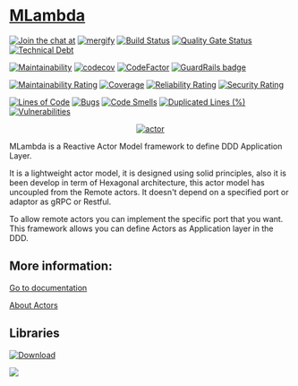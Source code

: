 # [MLambda](https://www.mlambda.net)

[![Join the chat at](https://badges.gitter.im/M-Lambda/Actor.svg)](https://gitter.im/M-Lambda/Actor?utm_source=badge&utm_medium=badge&utm_campaign=pr-badge)
[![mergify](https://img.shields.io/endpoint.svg?url=https://gh.mergify.io/badges/RoyGI/MLambda&amp;style=flat)](https://mergify.io)
[![Build Status](https://travis-ci.com/RoyGI/MLambda.svg?branch=master)](https://travis-ci.com/RoyGI/MLambda)
[![Quality Gate Status](https://sonarcloud.io/api/project_badges/measure?project=RoyGI_MLambda&metric=alert_status)](https://sonarcloud.io/dashboard?id=RoyGI_MLambda)
[![Technical Debt](https://sonarcloud.io/api/project_badges/measure?project=RoyGI_MLambda&metric=sqale_index)](https://sonarcloud.io/dashboard?id=RoyGI_MLambda)

[![Maintainability](https://api.codeclimate.com/v1/badges/737d19a0ea28334bf24f/maintainability)](https://codeclimate.com/github/RoyGI/MLambda/maintainability)
[![codecov](https://codecov.io/gh/RoyGI/MLambda/branch/master/graph/badge.svg)](https://codecov.io/gh/RoyGI/MLambda)
[![CodeFactor](https://www.codefactor.io/repository/github/roygi/mlambda/badge)](https://www.codefactor.io/repository/github/roygi/mlambda)
[![GuardRails badge](https://badges.guardrails.io/RoyGI/MLambda.svg?token=92ebac5e2201973fdb72dab039abe5da63bc8427d4dda67f0b33e71a15c6f06f&provider=github)](https://dashboard.guardrails.io/default/gh/RoyGI/MLambda)

[![Maintainability Rating](https://sonarcloud.io/api/project_badges/measure?project=RoyGI_MLambda&metric=sqale_rating)](https://sonarcloud.io/dashboard?id=RoyGI_MLambda)
[![Coverage](https://sonarcloud.io/api/project_badges/measure?project=RoyGI_MLambda&metric=coverage)](https://sonarcloud.io/dashboard?id=RoyGI_MLambda)
[![Reliability Rating](https://sonarcloud.io/api/project_badges/measure?project=RoyGI_MLambda&metric=reliability_rating)](https://sonarcloud.io/dashboard?id=RoyGI_MLambda)
[![Security Rating](https://sonarcloud.io/api/project_badges/measure?project=RoyGI_MLambda&metric=security_rating)](https://sonarcloud.io/dashboard?id=RoyGI_MLambda)

[![Lines of Code](https://sonarcloud.io/api/project_badges/measure?project=RoyGI_MLambda&metric=ncloc)](https://sonarcloud.io/dashboard?id=RoyGI_MLambda)
[![Bugs](https://sonarcloud.io/api/project_badges/measure?project=RoyGI_MLambda&metric=bugs)](https://sonarcloud.io/dashboard?id=RoyGI_MLambda)
[![Code Smells](https://sonarcloud.io/api/project_badges/measure?project=RoyGI_MLambda&metric=code_smells)](https://sonarcloud.io/dashboard?id=RoyGI_MLambda)
[![Duplicated Lines (%)](https://sonarcloud.io/api/project_badges/measure?project=RoyGI_MLambda&metric=duplicated_lines_density)](https://sonarcloud.io/dashboard?id=RoyGI_MLambda)
[![Vulnerabilities](https://sonarcloud.io/api/project_badges/measure?project=RoyGI_MLambda&metric=vulnerabilities)](https://sonarcloud.io/dashboard?id=RoyGI_MLambda)

<p align="center">
    <a href="https://actors.mlambda.net">
      <img src="https://actors.mlambda.net/site/assets/mactor.png" alt="actor">
    </a>
</p>

MLambda is a Reactive Actor Model framework to define DDD Application Layer.
 
It is a lightweight actor model, it is designed using solid principles, also it is been develop in term of Hexagonal  architecture, this actor model has uncoupled from the Remote actors. It doesn't depend on a specified port or adaptor as gRPC or Restful. 
 
 To allow remote actors you can implement the specific port that you want. This framework allows you
can define Actors as Application layer in the DDD.
 
 
 ## More information:
 
[Go to documentation](https://actors.mlambda.net)

[About Actors](https://www.youtube.com/watch?v=7erJ1DV_Tlo) 


## Libraries

[![Download](https://api.bintray.com/packages/roygi/mlibrary/MLambda.Actors/images/download.svg)](https://bintray.com/roygi/mlibrary/MLambda.Actors/_latestVersion)

<a href='https://bintray.com/roygi/mlibrary/MLambda.Actors?source=watch' alt='Get automatic notifications about new "MLambda.Actors" versions'>
    <img src='https://www.bintray.com/docs/images/bintray_badge_color.png'>
</a>
